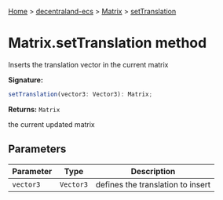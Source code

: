 [Home](./index) &gt; [decentraland-ecs](./decentraland-ecs.md) &gt; [Matrix](./decentraland-ecs.matrix.md) &gt; [setTranslation](./decentraland-ecs.matrix.settranslation.md)

# Matrix.setTranslation method

Inserts the translation vector in the current matrix

**Signature:**
```javascript
setTranslation(vector3: Vector3): Matrix;
```
**Returns:** `Matrix`

the current updated matrix

## Parameters

|  Parameter | Type | Description |
|  --- | --- | --- |
|  `vector3` | `Vector3` | defines the translation to insert |

